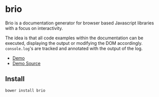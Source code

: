 # brio

Brio is a documentation generator for browser based Javascript libraries with a focus on interactivity.

The idea is that all code examples within the documentation can be executed, displaying the output or modifying the DOM accordingly. `console.log`'s are tracked and annotated with the output of the log.

* [Demo](http://mtford.co.uk/siesta/new_docs/#/Documentation/Serialisation)
* [Demo Source](https://github.com/mtford90/siesta/tree/gh-pages/new_docs)

## Install

```
bower install brio
```